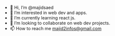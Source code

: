 - 👋 Hi, I’m @majidsaed
- 👀 I’m interested in web dev and apps.
- 🌱 I’m currently learning react js.
- 💞️ I’m looking to collaborate on web dev projects.
- 📫 How to reach me majid2infos@gmail.com

<!---
majidsaed/majidsaed is a ✨ special ✨ repository because its `README.md` (this file) appears on your GitHub profile.
You can click the Preview link to take a look at your changes.
--->
